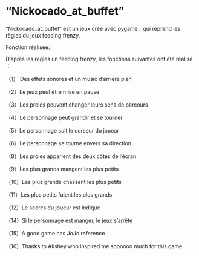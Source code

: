 # “Nickocado_at_buffet”




“Nickocado_at_buffet” est un jeux crée avec pygame，qui reprend les règles du jeux feeding frenzy.




Fonction réalisée:

D’après les règles un feeding frenzy, les fonctions suivantes ont été réalisé ：

（1）	Des effets sonores et un music d’arrière plan

（2）Le jeux peut être mise en pause

（3）Les proies peuvent changer leurs sens de parcours

（4）Le personnage peut grandir et se tourner

（5）Le personnage suit le curseur du joueur

（6）Le personnage se tourne envers sa direction

（8）Les proies apparient des deux côtés de l’écran 

（9）Les plus grands mangent les plus petits

（10）Les plus grands chassent les plus petits

（11）Les plus petits fuient les plus grands

（12）Le scores du joueur est indiqué

（14）Si le personnage est manger, le jeux s’arrête 

（15）A good game has JoJo reference

（16）Thanks to Akshey who inspired me soooooo much for this game

